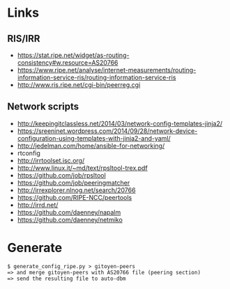# Links

## RIS/IRR
* https://stat.ripe.net/widget/as-routing-consistency#w.resource=AS20766
* https://www.ripe.net/analyse/internet-measurements/routing-information-service-ris/routing-information-service-ris
* http://www.ris.ripe.net/cgi-bin/peerreg.cgi

## Network scripts
* http://keepingitclassless.net/2014/03/network-config-templates-jinja2/
* https://sreeninet.wordpress.com/2014/09/28/network-device-configuration-using-templates-with-jinja2-and-yaml/
* http://jedelman.com/home/ansible-for-networking/
* rtconfig
* http://irrtoolset.isc.org/
* http://www.linux.it/~md/text/rpsltool-trex.pdf
* https://github.com/job/rpsltool
* https://github.com/job/peeringmatcher
* http://irrexplorer.nlnog.net/search/20766
* https://github.com/RIPE-NCC/peertools
* http://irrd.net/
* https://github.com/daenney/napalm
* https://github.com/daenney/netmiko

# Generate

    $ generate_config_ripe.py > gitoyen-peers
    => and merge gitoyen-peers with AS20766 file (peering section)
    => send the resulting file to auto-dbm
